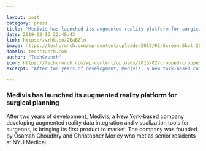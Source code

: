 ```yaml
---

layout: post
category: press
title: "Medivis has launched its augmented reality platform for surgical planning"
date: 2019-02-13 22:40:43
link: https://vrhk.co/2EaBZln
image: https://techcrunch.com/wp-content/uploads/2019/02/Screen-Shot-2019-02-13-at-2.03.01-PM.png?w=764
domain: techcrunch.com
author: "TechCrunch"
icon: https://techcrunch.com/wp-content/uploads/2015/02/cropped-cropped-favicon-gradient.png?w=180
excerpt: "After two years of development, Medivis, a New York-based company developing augmented reality data integration and visualization tools for surgeons, is bringing its first product to market. The company was founded by Osamah Choudhry and Christopher Morley who met as senior residents at NYU Medical…"

---
```


### Medivis has launched its augmented reality platform for surgical planning

After two years of development, Medivis, a New York-based company developing augmented reality data integration and visualization tools for surgeons, is bringing its first product to market. The company was founded by Osamah Choudhry and Christopher Morley who met as senior residents at NYU Medical…